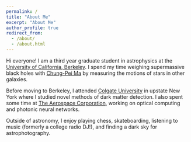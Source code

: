 ```yaml
---
permalink: /
title: "About Me"
excerpt: "About Me"
author_profile: true
redirect_from: 
  - /about/
  - /about.html
---
```



Hi everyone! I am a third year graduate student in astrophysics at the [University of California, Berkeley](https://astro.berkeley.edu/). I spend my time weighing supermassive black holes with [Chung-Pei Ma](https://w.astro.berkeley.edu/~cpma/) by measuring the motions of stars in other galaxies. 

Before moving to Berkeley, I attended [Colgate University](https://observatory.colgate.edu/) in upstate New York where I studied novel methods of dark matter detection. I also spent some time at [The Aerospace Corporation](https://aerospace.org/), working on optical computing and photonic neural networks. 

Outside of astronomy, I enjoy playing chess, skateboarding, listening to music (formerly a college radio DJ!), and finding a dark sky for astrophotography. 